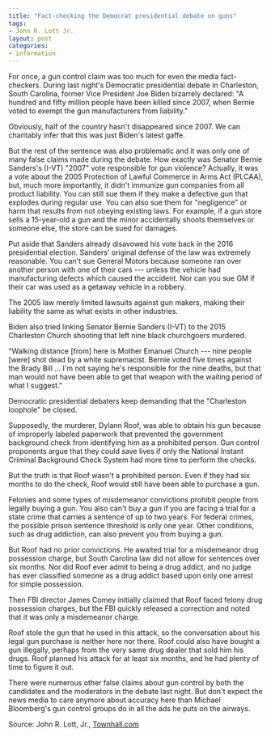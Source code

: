 ```yaml
---
title: "Fact-checking the Democrat presidential debate on guns"
tags:
- John R. Lott Jr.
layout: post
categories:
- information
---
```


For once, a gun control claim was too much for even the media fact-checkers. During last night's Democratic presidential debate in Charleston, South Carolina, former Vice President Joe Biden bizarrely declared: "A hundred and fifty million people have been killed since 2007, when Bernie voted to exempt the gun manufacturers from liability."

Obviously, half of the country hasn't disappeared since 2007. We can charitably infer that this was just Biden's latest gaffe.

But the rest of the sentence was also problematic and it was only one of many false claims made during the debate. How exactly was Senator Bernie Sanders's (I-VT) "2007" vote responsible for gun violence? Actually, it was a vote about the 2005 Protection of Lawful Commerce in Arms Act (PLCAA), but, much more importantly, it didn't immunize gun companies from all product liability. You can still sue them if they make a defective gun that explodes during regular use. You can also sue them for "negligence" or harm that results from not obeying existing laws. For example, if a gun store sells a 15-year-old a gun and the minor accidentally shoots themselves or someone else, the store can be sued for damages.

Put aside that Sanders already disavowed his vote back in the 2016 presidential election. Sanders' original defense of the law was extremely reasonable. You can't sue General Motors because someone ran over another person with one of their cars --- unless the vehicle had manufacturing defects which caused the accident. Nor can you sue GM if their car was used as a getaway vehicle in a robbery.

The 2005 law merely limited lawsuits against gun makers, making their liability the same as what exists in other industries.

Biden also tried linking Senator Bernie Sanders (I-VT) to the 2015 Charleston Church shooting that left nine black churchgoers murdered.

"Walking distance \[from\] here is Mother Emanuel Church --- nine people \[were\] shot dead by a white supremacist. Bernie voted five times against the Brady Bill ... I'm not saying he's responsible for the nine deaths, but that man would not have been able to get that weapon with the waiting period of what I suggest."

Democratic presidential debaters keep demanding that the "Charleston loophole" be closed.

Supposedly, the murderer, Dylann Roof, was able to obtain his gun because of improperly labeled paperwork that prevented the government background check from identifying him as a prohibited person. Gun control proponents argue that they could save lives if only the National Instant Criminal Background Check System had more time to perform the checks.

But the truth is that Roof wasn't a prohibited person. Even if they had six months to do the check, Roof would still have been able to purchase a gun.

Felonies and some types of misdemeanor convictions prohibit people from legally buying a gun. You also can't buy a gun if you are facing a trial for a state crime that carries a sentence of up to two years. For federal crimes, the possible prison sentence threshold is only one year. Other conditions, such as drug addiction, can also prevent you from buying a gun.

But Roof had no prior convictions. He awaited trial for a misdemeanor drug possession charge, but South Carolina law did not allow for sentences over six months. Nor did Roof ever admit to being a drug addict, and no judge has ever classified someone as a drug addict based upon only one arrest for simple possession.

Then FBI director James Comey initially claimed that Roof faced felony drug possession charges, but the FBI quickly released a correction and noted that it was only a misdemeanor charge.

Roof stole the gun that he used in this attack, so the conversation about his legal gun purchase is neither here nor there. Roof could also have bought a gun illegally, perhaps from the very same drug dealer that sold him his drugs. Roof planned his attack for at least six months, and he had plenty of time to figure it out.

There were numerous other false claims about gun control by both the candidates and the moderators in the debate last night. But don't expect the news media to care anymore about accuracy here than Michael Bloomberg's gun control groups do in all the ads he puts on the airways.

Source: John R. Lott, Jr., [Townhall.com](https://townhall.com/columnists/johnrlottjr/2020/02/26/fact-checking-the-democrat-presidential-debate-on-guns-n2561931)
